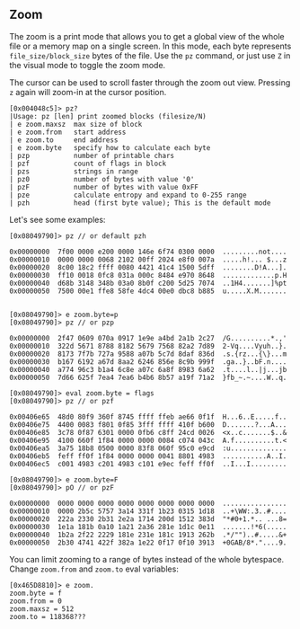 ## Zoom

The zoom is a print mode that allows you to get a global view of the whole file or a memory map on a single screen. In this mode, each byte represents `file_size/block_size` bytes of the file. Use the `pz` command, or just use `Z` in the visual mode to toggle the zoom mode.

The cursor can be used to scroll faster through the zoom out view. Pressing `z` again will zoom-in at the cursor position.

    [0x004048c5]> pz?
    |Usage: pz [len] print zoomed blocks (filesize/N)
    | e zoom.maxsz  max size of block
    | e zoom.from   start address
    | e zoom.to     end address
    | e zoom.byte   specify how to calculate each byte
    | pzp           number of printable chars
    | pzf           count of flags in block
    | pzs           strings in range
    | pz0           number of bytes with value '0'
    | pzF           number of bytes with value 0xFF
    | pze           calculate entropy and expand to 0-255 range
    | pzh           head (first byte value); This is the default mode

Let's see some examples:

    [0x08049790]> pz // or default pzh

    0x00000000  7f00 0000 e200 0000 146e 6f74 0300 0000  .........not....
    0x00000010  0000 0000 0068 2102 00ff 2024 e8f0 007a  .....h!... $...z
    0x00000020  8c00 18c2 ffff 0080 4421 41c4 1500 5dff  ........D!A...].
    0x00000030  ff10 0018 0fc8 031a 000c 8484 e970 8648  .............p.H
    0x00000040  d68b 3148 348b 03a0 8b0f c200 5d25 7074  ..1H4.......]%pt
    0x00000050  7500 00e1 ffe8 58fe 4dc4 00e0 dbc8 b885  u.....X.M.......


    [0x08049790]> e zoom.byte=p
    [0x08049790]> pz // or pzp

    0x00000000  2f47 0609 070a 0917 1e9e a4bd 2a1b 2c27  /G..........*.,'
    0x00000010  322d 5671 8788 8182 5679 7568 82a2 7d89  2-Vq....Vyuh..}.
    0x00000020  8173 7f7b 727a 9588 a07b 5c7d 8daf 836d  .s.{rz...{\}...m
    0x00000030  b167 6192 a67d 8aa2 6246 856e 8c9b 999f  .ga..}..bF.n....
    0x00000040  a774 96c3 b1a4 6c8e a07c 6a8f 8983 6a62  .t....l..|j...jb
    0x00000050  7d66 625f 7ea4 7ea6 b4b6 8b57 a19f 71a2  }fb_~.~....W..q.

    [0x08049790]> eval zoom.byte = flags
    [0x08049790]> pz // or pzf

    0x00406e65  48d0 80f9 360f 8745 ffff ffeb ae66 0f1f  H...6..E.....f..
    0x00406e75  4400 0083 f801 0f85 3fff ffff 410f b600  D.......?...A...
    0x00406e85  3c78 0f87 6301 0000 0fb6 c8ff 24cd 0026  <x..c.......$..&
    0x00406e95  4100 660f 1f84 0000 0000 0084 c074 043c  A.f..........t.<
    0x00406ea5  3a75 18b8 0500 0000 83f8 060f 95c0 e9cd  :u..............
    0x00406eb5  feff ff0f 1f84 0000 0000 0041 8801 4983  ...........A..I.
    0x00406ec5  c001 4983 c201 4983 c101 e9ec feff ff0f  ..I...I.........

    [0x08049790]> e zoom.byte=F
    [0x08049790]> pO // or pzF

    0x00000000  0000 0000 0000 0000 0000 0000 0000 0000  ................
    0x00000010  0000 2b5c 5757 3a14 331f 1b23 0315 1d18  ..+\WW:.3..#....
    0x00000020  222a 2330 2b31 2e2a 1714 200d 1512 383d  "*#0+1.*.. ...8=
    0x00000030  1e1a 181b 0a10 1a21 2a36 281e 1d1c 0e11  .......!*6(.....
    0x00000040  1b2a 2f22 2229 181e 231e 181c 1913 262b  .*/"")..#.....&+
    0x00000050  2b30 4741 422f 382a 1e22 0f17 0f10 3913  +0GAB/8*."....9.


You can limit zooming to a range of bytes instead of the whole bytespace. Change `zoom.from` and `zoom.to` eval variables:

    [0x465D8810]> e zoom.
    zoom.byte = f
    zoom.from = 0
    zoom.maxsz = 512
    zoom.to = 118368???
